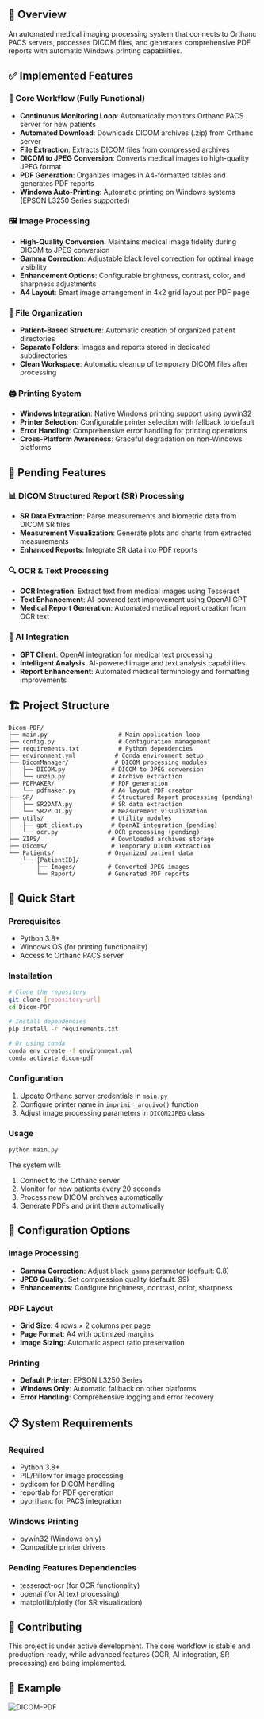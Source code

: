 
## 🏥 Overview

An automated medical imaging processing system that connects to Orthanc PACS servers, processes DICOM files, and generates comprehensive PDF reports with automatic Windows printing capabilities.

## ✅ Implemented Features

### 🔄 Core Workflow (Fully Functional)
- **Continuous Monitoring Loop**: Automatically monitors Orthanc PACS server for new patients
- **Automated Download**: Downloads DICOM archives (.zip) from Orthanc server
- **File Extraction**: Extracts DICOM files from compressed archives
- **DICOM to JPEG Conversion**: Converts medical images to high-quality JPEG format
- **PDF Generation**: Organizes images in A4-formatted tables and generates PDF reports
- **Windows Auto-Printing**: Automatic printing on Windows systems (EPSON L3250 Series supported)

### 🖼️ Image Processing
- **High-Quality Conversion**: Maintains medical image fidelity during DICOM to JPEG conversion
- **Gamma Correction**: Adjustable black level correction for optimal image visibility
- **Enhancement Options**: Configurable brightness, contrast, color, and sharpness adjustments
- **A4 Layout**: Smart image arrangement in 4x2 grid layout per PDF page

### 📁 File Organization
- **Patient-Based Structure**: Automatic creation of organized patient directories
- **Separate Folders**: Images and reports stored in dedicated subdirectories
- **Clean Workspace**: Automatic cleanup of temporary DICOM files after processing

### 🖨️ Printing System
- **Windows Integration**: Native Windows printing support using pywin32
- **Printer Selection**: Configurable printer selection with fallback to default
- **Error Handling**: Comprehensive error handling for printing operations
- **Cross-Platform Awareness**: Graceful degradation on non-Windows platforms

## 🚧 Pending Features

### 📊 DICOM Structured Report (SR) Processing
- **SR Data Extraction**: Parse measurements and biometric data from DICOM SR files
- **Measurement Visualization**: Generate plots and charts from extracted measurements
- **Enhanced Reports**: Integrate SR data into PDF reports

### 🔍 OCR & Text Processing
- **OCR Integration**: Extract text from medical images using Tesseract
- **Text Enhancement**: AI-powered text improvement using OpenAI GPT
- **Medical Report Generation**: Automated medical report creation from OCR text

### 🤖 AI Integration
- **GPT Client**: OpenAI integration for medical text processing
- **Intelligent Analysis**: AI-powered image and text analysis capabilities
- **Report Enhancement**: Automated medical terminology and formatting improvements

## 🏗️ Project Structure

```
Dicom-PDF/
├── main.py                    # Main application loop
├── config.py                  # Configuration management
├── requirements.txt           # Python dependencies
├── environment.yml           # Conda environment setup
├── DicomManager/             # DICOM processing modules
│   ├── DICOM.py             # DICOM to JPEG conversion
│   └── unzip.py             # Archive extraction
├── PDFMAKER/                # PDF generation
│   └── pdfmaker.py          # A4 layout PDF creator
├── SR/                      # Structured Report processing (pending)
│   ├── SR2DATA.py           # SR data extraction
│   └── SR2PLOT.py           # Measurement visualization
├── utils/                   # Utility modules
│   ├── gpt_client.py        # OpenAI integration (pending)
│   └── ocr.py              # OCR processing (pending)
├── ZIPS/                    # Downloaded archives storage
├── Dicoms/                  # Temporary DICOM extraction
└── Patients/               # Organized patient data
    └── [PatientID]/
        ├── Images/         # Converted JPEG images
        └── Report/         # Generated PDF reports
```

## 🚀 Quick Start

### Prerequisites
- Python 3.8+
- Windows OS (for printing functionality)
- Access to Orthanc PACS server

### Installation
```bash
# Clone the repository
git clone [repository-url]
cd Dicom-PDF

# Install dependencies
pip install -r requirements.txt

# Or using conda
conda env create -f environment.yml
conda activate dicom-pdf
```

### Configuration
1. Update Orthanc server credentials in `main.py`
2. Configure printer name in `imprimir_arquivo()` function
3. Adjust image processing parameters in `DICOM2JPEG` class

### Usage
```bash
python main.py
```

The system will:
1. Connect to the Orthanc server
2. Monitor for new patients every 20 seconds
3. Process new DICOM archives automatically
4. Generate PDFs and print them automatically

## 🔧 Configuration Options

### Image Processing
- **Gamma Correction**: Adjust `black_gamma` parameter (default: 0.8)
- **JPEG Quality**: Set compression quality (default: 99)
- **Enhancements**: Configure brightness, contrast, color, sharpness

### PDF Layout
- **Grid Size**: 4 rows × 2 columns per page
- **Page Format**: A4 with optimized margins
- **Image Sizing**: Automatic aspect ratio preservation

### Printing
- **Default Printer**: EPSON L3250 Series
- **Windows Only**: Automatic fallback on other platforms
- **Error Handling**: Comprehensive logging and error recovery

## 📋 System Requirements

### Required
- Python 3.8+
- PIL/Pillow for image processing
- pydicom for DICOM handling
- reportlab for PDF generation
- pyorthanc for PACS integration

### Windows Printing
- pywin32 (Windows only)
- Compatible printer drivers

### Pending Features Dependencies
- tesseract-ocr (for OCR functionality)
- openai (for AI text processing)
- matplotlib/plotly (for SR visualization)

## 🤝 Contributing

This project is under active development. The core workflow is stable and production-ready, while advanced features (OCR, AI integration, SR processing) are being implemented.

## 📝 Example

![DICOM-PDF](https://github.com/user-attachments/assets/95487a15-4532-4c99-9655-c86285aa45bc)
